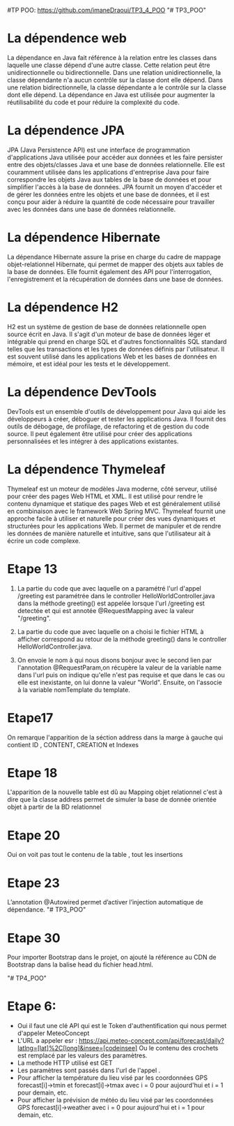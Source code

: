 #TP POO:
  https://github.com/imaneDraoui/TP3_4_POO
"# TP3_POO" 

 # La dépendence web 
 
La dépendance en Java fait référence à la relation entre les classes dans laquelle une classe dépend d'une autre classe. Cette relation peut être unidirectionnelle ou bidirectionnelle. Dans une relation unidirectionnelle, la classe dépendante n'a aucun contrôle sur la classe dont elle dépend. Dans une relation bidirectionnelle, la classe dépendante a le contrôle sur la classe dont elle dépend. La dépendance en Java est utilisée pour augmenter la réutilisabilité du code et pour réduire la complexité du code.
 # La dépendence  JPA 
 
 JPA (Java Persistence API) est une interface de programmation d'applications Java utilisée pour accéder aux données et les faire persister entre des objets/classes Java et une base de données relationnelle. Elle est couramment utilisée dans les applications d'entreprise Java pour faire correspondre les objets Java aux tables de la base de données et pour simplifier l'accès à la base de données. JPA fournit un moyen d'accéder et de gérer les données entre les objets et une base de données, et il est conçu pour aider à réduire la quantité de code nécessaire pour travailler avec les données dans une base de données relationnelle.
# La dépendence Hibernate 

La dépendance Hibernate assure la prise en charge du cadre de mappage objet-relationnel Hibernate, qui permet de mapper des objets aux tables de la base de données. Elle fournit également des API pour l'interrogation, l'enregistrement et la récupération de données dans une base de données.
# La dépendence H2 

H2 est un système de gestion de base de données relationnelle open source écrit en Java. Il s'agit d'un moteur de base de données léger et intégrable qui prend en charge SQL et d'autres fonctionnalités SQL standard telles que les transactions et les types de données définis par l'utilisateur. Il est souvent utilisé dans les applications Web et les bases de données en mémoire, et est idéal pour les tests et le développement.
# La dépendence DevTools

DevTools est un ensemble d'outils de développement pour Java qui aide les développeurs à créer, déboguer et tester les applications Java. Il fournit des outils de débogage, de profilage, de refactoring et de gestion du code source. Il peut également être utilisé pour créer des applications personnalisées et les intégrer à des applications existantes.

# La dépendence Thymeleaf 
Thymeleaf  est un moteur de modèles Java moderne, côté serveur, utilisé pour créer des pages Web HTML et XML. Il est utilisé pour rendre le contenu dynamique et statique des pages Web et est généralement utilisé en combinaison avec le framework Web Spring MVC. Thymeleaf fournit une approche facile à utiliser et naturelle pour créer des vues dynamiques et structurées pour les applications Web. Il permet de manipuler et de rendre les données de manière naturelle et intuitive, sans que l'utilisateur ait à écrire un code complexe.
# Etape 13
1. La partie du code que avec laquelle on a  paramétré l'url d'appel /greeting est paramétrée dans le controller HelloWorldController.java dans la méthode greeting() est appelée lorsque l'url /greeting est detectée et qui est annotée @RequestMapping avec la valeur "/greeting". 

2. La partie du code que avec laquelle on a choisi le fichier HTML à afficher   correspond au retour de la méthode greeting() dans le controller HelloWorldController.java.

3. On  envoie le nom à qui nous disons bonjour avec le second lien par l'annotation @RequestParam,on récupère la valeur de la variable name dans l'url puis on indique qu'elle n'est pas requise et que dans le cas ou elle est inexistante, on lui donne la valeur "World". Ensuite, on l'associe à la variable nomTemplate du template.
# Etape17
On remarque l'apparition  de la séction address dans la marge à gauche  qui contient ID , CONTENT, CREATION et Indexes  
# Etape 18
L'apparition de la nouvelle table  est dû au Mapping objet relationnel  c'est à dire que la classe address permet de simuler la base de donnée orientée objet à partir de la BD relationnel
# Etape 20
Oui  on voit pas tout le contenu de la table  , tout les insertions
# Etape 23
L’annotation @Autowired permet d’activer l’injection automatique de dépendance. "# TP3_POO" 
# Etape 30
Pour importer Bootstrap dans le projet, on ajouté la référence au CDN de Bootstrap dans la balise head du fichier head.html.

"# TP4_POO" 
# Etape 6:
 * Oui il faut une clé API qui est le Token d'authentification qui nous permet d'appeler MeteoConcept
 *  L'URL a appeler esr : https://api.meteo-concept.com/api/forecast/daily?latlng=[lat]%2C[long]&insee=[codeinsee]  Ou le contenu des crochets est remplacé par les valeurs des paramètres.
 * La methode HTTP utilisé est GET
 * Les paramètres sont passés dans l'url de l'appel .
 * Pour afficher la température du lieu visé par les coordonnées GPS forecast[i]->tmin et forecast[i]->tmax avec i = 0 pour aujourd'hui et i = 1 pour demain, etc.
 * Pour afficher la prévision de météo du lieu visé par les coordonnées GPS  forecast[i]->weather avec i = 0 pour aujourd'hui et i = 1 pour demain, etc.
 